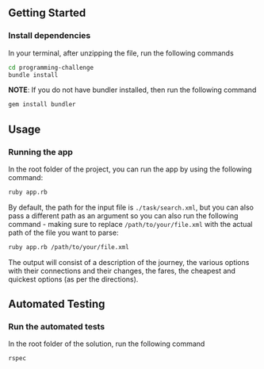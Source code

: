## Getting Started

### Install dependencies

In your terminal, after unzipping the file, run the following commands

```sh
cd programming-challenge
bundle install
```
**NOTE**: If you do not have bundler installed, then run the following command

```sh
gem install bundler
```

## Usage

### Running the app

In the root folder of the project, you can run the app by using the following command:

```sh
ruby app.rb
```

By default, the path for the input file is `./task/search.xml`, but you can also pass a different path as an argument so you can also run the following command - making sure to replace `/path/to/your/file.xml` with the actual path of the file you want to parse:

```sh
ruby app.rb /path/to/your/file.xml
```

The output will consist of a description of the journey, the various options with their connections and their changes, the fares, the cheapest and quickest options (as per the directions).

## Automated Testing

### Run the automated tests

In the root folder of the solution, run the following command

```sh
rspec
```
